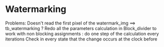 # Watermarking

Problems:
	Doesn't read the first pixel of the watermark_img ==> tb_watermarking ?
	Redo all the parameters calculation in Block_divider to work with non blocking assignments :
		do one step of the calculation every iterations
	Check in every state that the change occurs at the clock before